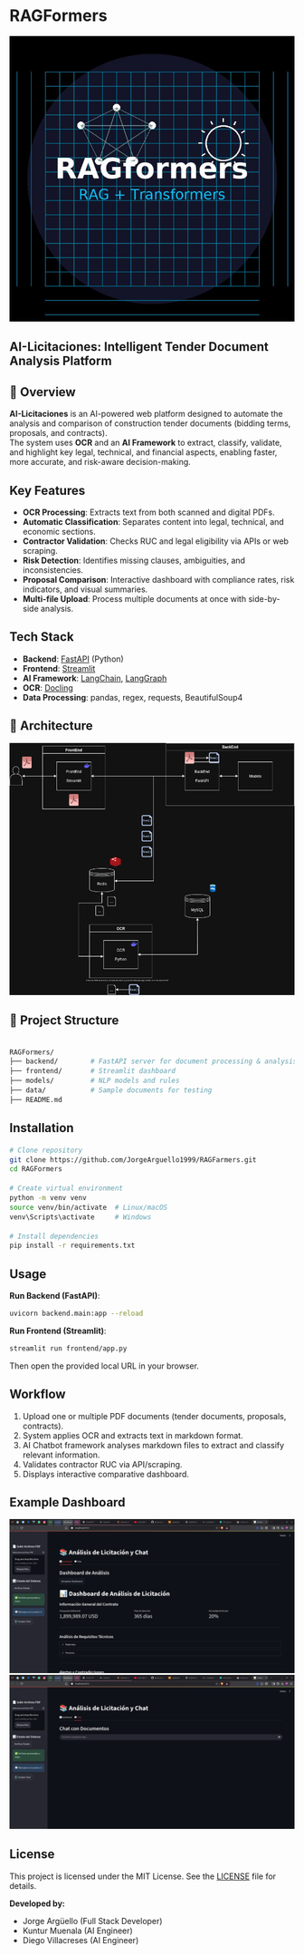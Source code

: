 # RAGFormers 

![RAGFormers icon](image.png)

## AI-Licitaciones: Intelligent Tender Document Analysis Platform

## 📌 Overview
**AI-Licitaciones** is an AI-powered web platform designed to automate the analysis and comparison of construction tender documents (bidding terms, proposals, and contracts).  
The system uses **OCR** and an **AI Framework** to extract, classify, validate, and highlight key legal, technical, and financial aspects, enabling faster, more accurate, and risk-aware decision-making.

## Key Features
- **OCR Processing**: Extracts text from both scanned and digital PDFs.  
- **Automatic Classification**: Separates content into legal, technical, and economic sections.  
- **Contractor Validation**: Checks RUC and legal eligibility via APIs or web scraping.  
- **Risk Detection**: Identifies missing clauses, ambiguities, and inconsistencies.  
- **Proposal Comparison**: Interactive dashboard with compliance rates, risk indicators, and visual summaries.  
- **Multi-file Upload**: Process multiple documents at once with side-by-side analysis.

## Tech Stack
- **Backend**: [FastAPI](https://fastapi.tiangolo.com/) (Python)  
- **Frontend**: [Streamlit](https://streamlit.io/)  
- **AI Framework**: [LangChain](https://www.langchain.com/), [LangGraph](https://www.langchain.com/langgraph)  
- **OCR**: [Docling](https://docling-project.github.io/docling/)  
- **Data Processing**: pandas, regex, requests, BeautifulSoup4  

## 🧭 Architecture 
![Architecture photo](frontend/flow.png)

## 📂 Project Structure
```bash

RAGFormers/
├── backend/        # FastAPI server for document processing & analysis
├── frontend/       # Streamlit dashboard
├── models/         # NLP models and rules
├── data/           # Sample documents for testing
├── README.md

```

## Installation
```bash
# Clone repository
git clone https://github.com/JorgeArguello1999/RAGFarmers.git
cd RAGFormers

# Create virtual environment
python -m venv venv
source venv/bin/activate  # Linux/macOS
venv\Scripts\activate     # Windows

# Install dependencies
pip install -r requirements.txt
````

## Usage

**Run Backend (FastAPI)**:

```bash
uvicorn backend.main:app --reload
```

**Run Frontend (Streamlit)**:

```bash
streamlit run frontend/app.py
```

Then open the provided local URL in your browser.

## Workflow

1. Upload one or multiple PDF documents (tender documents, proposals, contracts).
2. System applies OCR and extracts text in markdown format.
3. AI Chatbot framework analyses markdown files to extract and classify relevant information.
4. Validates contractor RUC via API/scraping.
5. Displays interactive comparative dashboard.

## Example Dashboard

![Dashboard Preview](frontend/dashboard_example.png)
![ChatPreview](frontend/chatbot_example.png)

## License

This project is licensed under the MIT License. See the [LICENSE](LICENSE.md) file for details.


**Developed by:** 

* Jorge Argüello (Full Stack Developer)
* Kuntur Muenala (AI Engineer)
* Diego Villacreses (AI Engineer)
